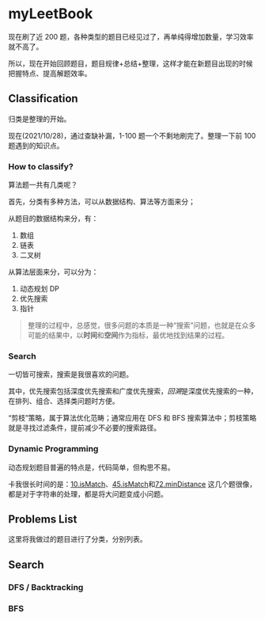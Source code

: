 # myLeetBook

现在刷了近 200 题，各种类型的题目已经见过了，再单纯得增加数量，学习效率就不高了。

所以，现在开始回顾题目，题目规律+总结+整理，这样才能在新题目出现的时候把握特点、提高解题效率。

## Classification

归类是整理的开始。

现在(2021/10/28)，通过查缺补漏，1-100 题一个不剩地刷完了。整理一下前 100 题遇到的知识点。

### How to classify?

算法题一共有几类呢？

首先，分类有多种方法，可以从数据结构、算法等方面来分；

从题目的数据结构来分，有：

1. 数组
2. 链表
3. 二叉树

从算法层面来分，可以分为：

1. 动态规划 DP
2. 优先搜索
3. 指针

> 整理的过程中，总感觉，很多问题的本质是一种“搜索”问题，也就是在众多可能的结果中，以**时间**和**空间**作为指标，最优地找到结果的过程。

### Search

一切皆可搜索，搜索是我很喜欢的问题。

其中，优先搜索包括深度优先搜索和广度优先搜索，*回溯*是深度优先搜索的一种，在排列、组合、选择类问题时方便。

“剪枝”策略，属于算法优化范畴；通常应用在 DFS 和 BFS 搜索算法中；剪枝策略就是寻找过滤条件，提前减少不必要的搜索路径。

### Dynamic Programming

动态规划题目普遍的特点是，代码简单，但构思不易。

卡我很长时间的是：[10.isMatch](..//code//Solution_0010_isMatch.py)、[45.isMatch](..//code//Solution_0044_isMatch.py)和[72.minDistance](..//code//Solution_0072_minDistance.py)
这几个题很像，都是对于字符串的处理，都是将大问题变成小问题。

## Problems List

这里将我做过的题目进行了分类，分别列表。

## Search

### DFS / Backtracking

### BFS
